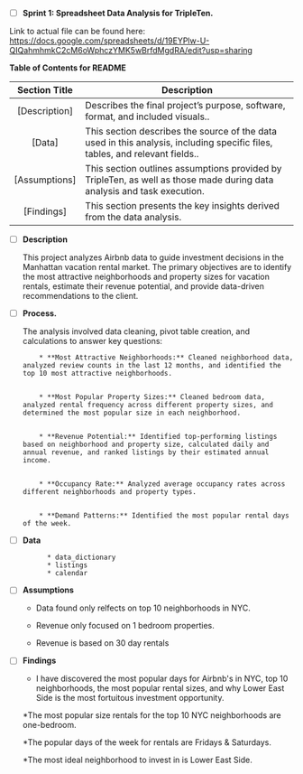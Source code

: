 - [ ] **Sprint 1: Spreadsheet Data Analysis for TripleTen.**


Link to actual file can be found here: https://docs.google.com/spreadsheets/d/19EYPlw-U-QIQahmhmkC2cM6oWphczYMK5wBrfdMgdRA/edit?usp=sharing


**Table of Contents for README**

| Section Title | Description |
| :-----------: | ----------- |
| [Description] | Describes the final project’s purpose, software, format, and included visuals.. |
| [Data] |  This section describes the source of the data used in this analysis, including specific files, tables, and relevant fields.. |
| [Assumptions] | This section outlines assumptions provided by TripleTen, as well as those made during data analysis and task execution. |
| [Findings] | This section presents the key insights derived from the data analysis. |


- [ ] **Description**
    
    This project analyzes Airbnb data to guide investment decisions in the Manhattan vacation rental market. The primary objectives are to identify the most attractive neighborhoods and property sizes for vacation rentals, estimate their revenue potential, and provide data-driven recommendations to the client.

- [ ] **Process.**

    The analysis involved data cleaning, pivot table creation, and calculations to answer key questions:

          * **Most Attractive Neighborhoods:** Cleaned neighborhood data, analyzed review counts in the last 12 months, and identified the top 10 most attractive neighborhoods. 
            

          * **Most Popular Property Sizes:** Cleaned bedroom data, analyzed rental frequency across different property sizes, and determined the most popular size in each neighborhood. 
            

          * **Revenue Potential:** Identified top-performing listings based on neighborhood and property size, calculated daily and annual revenue, and ranked listings by their estimated annual income. 
            

          * **Occupancy Rate:** Analyzed average occupancy rates across different neighborhoods and property types.
            

          * **Demand Patterns:** Identified the most popular rental days of the week.

- [ ] **Data** 
           
            * data_dictionary  
            * listings  
            * calendar
        
- [ ] **Assumptions**

    * Data found only relfects on top 10 neighborhoods in NYC.
      
    * Revenue only focused on 1 bedroom properties.
      
    * Revenue is based on 30 day rentals
    
- [ ] **Findings**

    * I have discovered the most popular days for Airbnb's in NYC, top 10 neighborhoods, the most popular rental sizes, and why Lower East Side is the most fortuitous investment opportunity.
    
    *The most popular size rentals for the top 10 NYC neighborhoods are one-bedroom.
    
    *The popular days of the week for rentals are Fridays & Saturdays.
    
    *The most ideal neighborhood to invest in is Lower East Side.
